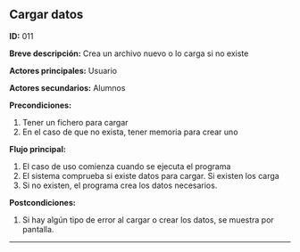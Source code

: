 ## Cargar datos

**ID:** 011

**Breve descripción:** Crea un archivo nuevo o lo carga si no existe

**Actores principales:** Usuario

**Actores secundarios:** Alumnos

**Precondiciones:**
1. Tener un fichero para cargar
2. En el caso de que no exista, tener memoria para crear uno

**Flujo principal:**
1. El caso de uso comienza cuando se ejecuta el programa
2. El sistema comprueba si existe datos para cargar. Si existen los carga
3. Si no existen, el programa crea los datos necesarios.

**Postcondiciones:**
1. Si hay algún tipo de error al cargar o crear los datos, se muestra por pantalla.
***
